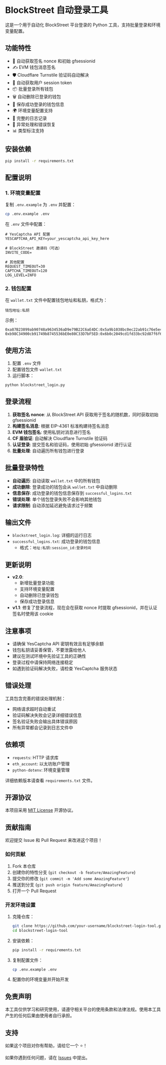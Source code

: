 # BlockStreet 自动登录工具

这是一个用于自动化 BlockStreet 平台登录的 Python 工具，支持批量登录和环境变量配置。

## 功能特性

- 🔐 自动获取签名 nonce 和初始 gfsessionid
- ✍️ EVM 钱包消息签名
- 🛡️ Cloudflare Turnstile 验证码自动解决
- 🔑 自动获取用户 session token
- 📦 批量登录所有钱包
- 🗑️ 自动删除已登录的钱包
- 💾 保存成功登录的钱包信息
- 🌍 环境变量配置支持
- 📝 完整的日志记录
- 🚨 异常处理和错误恢复
- 📊 类型标注支持

## 安装依赖

```bash
pip install -r requirements.txt
```

## 配置说明

### 1. 环境变量配置

复制 `.env.example` 为 `.env` 并配置：

```bash
cp .env.example .env
```

在 `.env` 文件中配置：

```env
# YesCaptcha API 配置
YESCAPTCHA_API_KEY=your_yescaptcha_api_key_here

# BlockStreet 邀请码（可选）
INVITE_CODE=

# 其他配置
REQUEST_TIMEOUT=30
CAPTCHA_TIMEOUT=120
LOG_LEVEL=INFO
```

### 2. 钱包配置

在 `wallet.txt` 文件中配置钱包地址和私钥，格式为：
```
钱包地址:私钥
```

示例：
```
0xa87B23899ab90748a9634536aD9e79B22C6aE4DC:0x5a9b1038bc0ec22ab91c76e5e4206743cbed052c10adbdb6d9a758a84424bae6
0xb98C34900cb91749b8745536bE0e80C33D7bF5ED:0x6b0c2049cd1fd33bc92d87f6f6f5e5317854163d21beecdb7e9b869b95535cf7
```

## 使用方法

1. 配置 `.env` 文件
2. 配置钱包文件 `wallet.txt`
3. 运行脚本：

```bash
python blockstreet_login.py
```

## 登录流程

1. **获取签名 nonce**: 从 BlockStreet API 获取用于签名的随机数，同时获取初始 gfsessionid
2. **构建签名消息**: 根据 EIP-4361 标准构建待签名消息
3. **EVM 钱包签名**: 使用私钥对消息进行签名
4. **CF 盾验证**: 自动解决 Cloudflare Turnstile 验证码
5. **认证登录**: 提交签名和验证码，使用初始 gfsessionid 进行认证
6. **批量处理**: 自动遍历所有钱包进行登录

## 批量登录特性

- **自动遍历**: 自动读取 `wallet.txt` 中的所有钱包
- **成功删除**: 登录成功的钱包会从 `wallet.txt` 中自动删除
- **信息保存**: 成功登录的钱包信息保存到 `successful_logins.txt`
- **错误处理**: 单个钱包登录失败不会影响其他钱包
- **请求限制**: 自动添加延迟避免请求过于频繁

## 输出文件

- `blockstreet_login.log`: 详细的运行日志
- `successful_logins.txt`: 成功登录的钱包信息
  - 格式：`地址:私钥:session_id:登录时间`

## 更新说明

- **v2.0**: 
  - 新增批量登录功能
  - 支持环境变量配置
  - 自动删除已登录钱包
  - 保存成功登录信息
- **v1.1**: 修复了登录流程，现在会在获取 nonce 时提取 gfsessionid，并在认证签名时使用该 cookie

## 注意事项

- 请确保 YesCaptcha API 密钥有效且有足够余额
- 钱包私钥请妥善保管，不要泄露给他人
- 建议在测试环境中先验证工具的正确性
- 登录过程中请保持网络连接稳定
- 如遇到验证码解决失败，请检查 YesCaptcha 服务状态

## 错误处理

工具包含完善的错误处理机制：

- 网络请求超时自动重试
- 验证码解决失败会记录详细错误信息
- 签名验证失败会输出具体错误原因
- 所有异常都会记录到日志文件中

## 依赖项

- `requests`: HTTP 请求库
- `eth_account`: 以太坊账户管理
- `python-dotenv`: 环境变量管理

详细依赖版本请查看 `requirements.txt` 文件。

## 开源协议

本项目采用 [MIT License](LICENSE) 开源协议。

## 贡献指南

欢迎提交 Issue 和 Pull Request 来改进这个项目！

### 如何贡献

1. Fork 本仓库
2. 创建你的特性分支 (`git checkout -b feature/AmazingFeature`)
3. 提交你的修改 (`git commit -m 'Add some AmazingFeature'`)
4. 推送到分支 (`git push origin feature/AmazingFeature`)
5. 打开一个 Pull Request

### 开发环境设置

1. 克隆仓库：
   ```bash
   git clone https://github.com/your-username/blockstreet-login-tool.git
   cd blockstreet-login-tool
   ```

2. 安装依赖：
   ```bash
   pip install -r requirements.txt
   ```

3. 复制配置文件：
   ```bash
   cp .env.example .env
   ```

4. 配置你的环境变量并开始开发

## 免责声明

本工具仅供学习和研究使用，请遵守相关平台的使用条款和法律法规。使用本工具产生的任何后果由使用者自行承担。

## 支持

如果这个项目对你有帮助，请给它一个 ⭐️！

如果你遇到任何问题，请在 [Issues](https://github.com/your-username/blockstreet-login-tool/issues) 中提出。